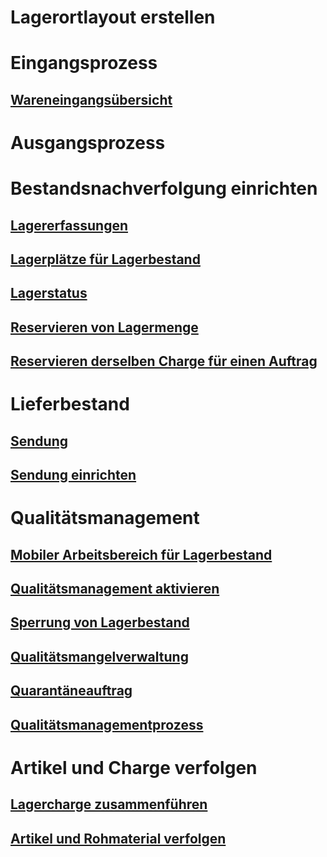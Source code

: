 # Lagerortlayout erstellen
# Eingangsprozess
## [Wareneingangsübersicht](arrival-overview.md)
# Ausgangsprozess
# Bestandsnachverfolgung einrichten
## [Lagererfassungen](inventory-journals.md)
## [Lagerplätze für Lagerbestand](inventory-locations.md)
## [Lagerstatus](inventory-statuses.md)
## [Reservieren von Lagermenge](reserve-inventory-quantities.md)
## [Reservieren derselben Charge für einen Auftrag](../sales-marketing/reserve-same-batch-sales-order.md)
# Lieferbestand
## [Sendung](consignment.md)
## [Sendung einrichten](set-up-consignment.md)
# Qualitätsmanagement
## [Mobiler Arbeitsbereich für Lagerbestand](inventory-on-hand-mobile-workspace.md)
## [Qualitätsmanagement aktivieren](enable-quality-management.md)
## [Sperrung von Lagerbestand](inventory-blocking.md)
## [Qualitätsmangelverwaltung](enable-nonconformance-management.md)
## [Quarantäneauftrag](quarantine-orders.md)
## [Qualitätsmanagementprozess](quality-management-processes.md)
# Artikel und Charge verfolgen
## [Lagercharge zusammenführen](merge-inventory-batches.md)
## [Artikel und Rohmaterial verfolgen](trace-items-raw-materials-inventory-production-sales.md)

